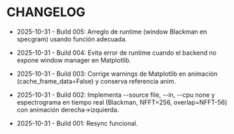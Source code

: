 # CHANGELOG

- 2025-10-31 - Build 005: Arreglo de runtime (window Blackman en specgram) usando función adecuada.

- 2025-10-31 - Build 004: Evita error de runtime cuando el backend no expone window manager en Matplotlib.

- 2025-10-31 - Build 003: Corrige warnings de Matplotlib en animación (cache_frame_data=False) y conserva referencia anim.

- 2025-10-31 - Build 002: Implementa --source file, --in, --cpu none y espectrograma en tiempo real (Blackman, NFFT=256, overlap=NFFT-56) con animación derecha→izquierda.
- 2025-10-31 - Build 001: Resync funcional.
